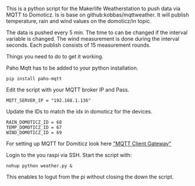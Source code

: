 This is a python script for the Makerlife Weatherstation to push data via MQTT to Domoticz. Is is base on github:kobbas/mqttweather.
It will publish temperature, rain and wind values on the domoticz/in topic. 

The data is pushed every 5 min. The time to can be changed if the interval variable is changed. The wind measurement is done during the interval seconds. Each publish consists of 15 measurement rounds.

Things you need to do to get it working.

Paho Mqtt has to be added to your python installation. 

`pip install paho-mqtt` <br>

Edit the script with your MQTT broker IP and Pass.
```
MQTT_SERVER_IP = "192.168.1.136"
```

Update the IDs to match the idx in domoticz for the devices.
```
RAIN_DOMOTICZ_ID = 68
TEMP_DOMOTICZ_ID = 67
WIND_DOMOTICZ_ID = 69
```
For setting up MQTT for Domiticz look here ["MQTT Client Gateway"](https://www.domoticz.com/wiki/MQTT#Add_hardware_.22MQTT_Client_Gateway.22)

Login to the you raspi via SSH. Start the script with:<br>

`nohup python weather.py &`

This enables to logut from the pi without closing the down the script.

